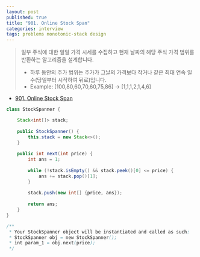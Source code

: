 ```yaml
---
layout: post
published: true
title: "901. Online Stock Span"
categories: interview
tags: problems monotonic-stack design
---
```


> 일부 주식에 대한 일일 가격 시세를 수집하고 현재 날짜의 해당 주식 가격 범위를 반환하는 알고리즘을 설계합니다.  
> - 하루 동안의 주가 범위는 주가가 그날의 가격보다 작거나 같은 최대 연속 일수(당일부터 시작하여 뒤로)입니다.
> - Example: [100,80,60,70,60,75,86] -> [1,1,1,2,1,4,6]

- [901. Online Stock Span](https://leetcode.com/problems/online-stock-span/)

```java
class StockSpanner {

    Stack<int[]> stack; 
    
    public StockSpanner() {
        this.stack = new Stack<>();
    }
    
    public int next(int price) {
        int ans = 1;
        
        while (!stack.isEmpty() && stack.peek()[0] <= price) {
            ans += stack.pop()[1];
        }
        
        stack.push(new int[] {price, ans});
        
        return ans;
    }
}

/**
 * Your StockSpanner object will be instantiated and called as such:
 * StockSpanner obj = new StockSpanner();
 * int param_1 = obj.next(price);
 */
```